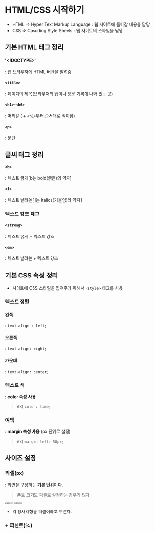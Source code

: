 # HTML/CSS 시작하기

* HTML => Hyper Text Markup Language : 웹 사이트에 들어갈 내용을 담당
* CSS => Cascding Style Sheets : 웹 사이트의 스타일을 담당

## 기본 HTML 태그 정리

#### '<!DOCTYPE>' 

: 웹 브라우저에 HTML 버전을 알려줌

#### `<title>`

: 페이지의 제목(브라우저의 탭이나 방문 기록에 나와 있는 곳)

#### `<h1>~<h6>`

:  머리말 ( + `<h1>`부터 순서대로 작아짐)

#### `<p>`

: 문단



## 글씨 태그 정리

#### `<b>`

: 텍스트 굵게[b는  bold(굵은)의 약자]

#### `<i>`

: 텍스트 날려쓴[ i는 italics(기울임)의 약자]

### 텍스트 강조 태그

#### `<strong>`

: 텍스트 굵게 + 텍스트 강조

#### `<em>`

: 텍스트 날려쓴 + 텍스트 강조



## 기본 CSS 속성 정리

* 사이트에 CSS 스타일을 입혀주기 위해서 `<style>` 태그를 사용

### 텍스트 정렬

#### 왼쪽

: `text-align : left;`

#### 오른쪽

: `text-align: right;`

#### 가운데

: `text-align: center;`

### 텍스트 색

: **color 속성 사용**

>  ex) `color: lime;`

### 여백

: **margin 속성 사용** (px 단위로 설정)

> ex) `margin-left: 50px;`



## 사이즈 설정

### 픽셀(px)

: 화면을 구성하는 **기본 단위**이다.

> 폰트 크기도 픽셀로 설정하는 경우가 많다

<img src="https://i.imgur.com/CLaq0es.png" alt="source: imgur.com " style="zoom:40%;" />

+ 각 정사각형을 픽셀이라고 부른다. 

### + 퍼센트(%)